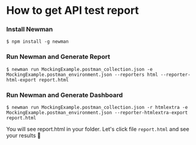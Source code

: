 # How to get API test report

### Install Newman

```$ npm install -g newman```

### Run Newman and Generate Report

```$ newman run MockingExample.postman_collection.json -e MockingExample.postman_environment.json --reporters html --reporter-html-export report.html```

### Run Newman and Generate Dashboard

```$ newman run MockingExample.postman_collection.json -r htmlextra -e MockingExample.postman_environment.json --reporter-htmlextra-export report.html```

You will see report.html in your folder. Let's click file `report.html` and see your results 🎉